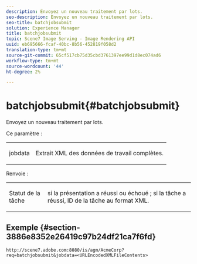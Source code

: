 ```yaml
---
description: Envoyez un nouveau traitement par lots.
seo-description: Envoyez un nouveau traitement par lots.
seo-title: batchjobsubmit
solution: Experience Manager
title: batchjobsubmit
topic: Scene7 Image Serving - Image Rendering API
uuid: eb695666-fcaf-40bc-8b56-452819f058d2
translation-type: tm+mt
source-git-commit: 65cf517cb75d35cbd3761397ee99d1d8ec074ad6
workflow-type: tm+mt
source-wordcount: '44'
ht-degree: 2%

---
```



# batchjobsubmit{#batchjobsubmit}

Envoyez un nouveau traitement par lots.

Ce paramètre :

<table id="simpletable_11A94D630A21426F9A1CEF5EB3B9E789"> 
 <tr class="strow"> 
  <td class="stentry"> <p> <span class="codeph"> jobdata </span> </p> </td> 
  <td class="stentry"> <p>Extrait XML des données de travail complètes. </p> </td> 
 </tr> 
</table>

Renvoie :

<table id="simpletable_7C82E4A8520440F5A5ABBC1BCB286AB2"> 
 <tr class="strow"> 
  <td class="stentry"> <p>Statut de la tâche </p> </td> 
  <td class="stentry"> <p>si la présentation a réussi ou échoué ; si la tâche a réussi, ID de la tâche au format XML. </p> </td> 
 </tr> 
</table>

## Exemple {#section-3886e8352e26419c97b24df21ca7f6fd}

`http://scene7.adobe.com:8080/is/agm/AcmeCorp?req=batchjobsubmit&jobdata=<URLEncodedXMLFileContents>`
